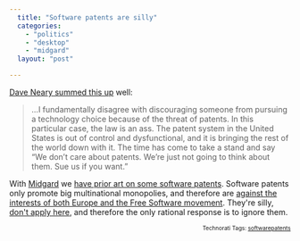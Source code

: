 ```yaml
---
  title: "Software patents are silly"
  categories: 
    - "politics"
    - "desktop"
    - "midgard"
  layout: "post"

---
```

<p>
<a href="http://blogs.gnome.org/bolsh/2009/07/02/why-i-disagree-with-rms-concerning-mono/">Dave Neary summed this up</a> well:
</p><blockquote>
...I fundamentally disagree with discouraging someone from pursuing a technology choice because of the threat of patents. In this particular case, the law is an ass. The patent system in the United States is out of control and dysfunctional, and it is bringing the rest of the world down with it. The time has come to take a stand and say “We don’t care about patents. We’re just not going to think about them. Sue us if you want.”
</blockquote><p>
With <a href="http://www.midgard-project.org/">Midgard</a> we <a href="http://bergie.iki.fi/blog/2004-06-17-000/">have prior art on some software patents</a>. Software patents only promote big multinational monopolies, and therefore are <a href="http://bergie.iki.fi/blog/eu_agriculture_ministers_threaten_again_with_software_patents/">against the interests of both Europe and the Free Software movement</a>. They're silly, <a href="http://bergie.iki.fi/blog/no-to-european-software-patents/">don't apply here</a>, and therefore the only rational response is to ignore them.
</p>
<p style="text-align:right;font-size:10px;">Technorati Tags: <a href="http://www.technorati.com/tag/softwarepatents" rel="tag">softwarepatents</a></p>